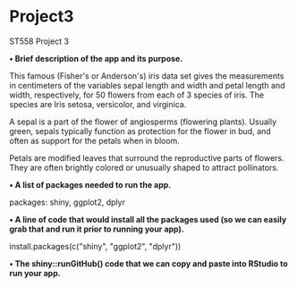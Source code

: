 # Project3
ST558 Project 3

**• Brief description of the app and its purpose.**

This famous (Fisher's or Anderson's) iris data set gives the measurements in centimeters of the variables sepal length and width and petal length and width, respectively, for 50 flowers from each of 3 species of iris. The species are Iris setosa, versicolor, and virginica.

A sepal is a part of the flower of angiosperms (flowering plants). Usually green, sepals typically function as protection for the flower in bud, and often as support for the petals when in bloom.

Petals are modified leaves that surround the reproductive parts of flowers. They are often brightly colored or unusually shaped to attract pollinators.

**• A list of packages needed to run the app.**

packages: shiny, ggplot2, dplyr

**• A line of code that would install all the packages used (so we can easily grab that and run it prior to
running your app).**

install.packages(c("shiny", "ggplot2", "dplyr"))

**• The shiny::runGitHub() code that we can copy and paste into RStudio to run your app.**
